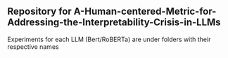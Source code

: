 ## Repository for A-Human-centered-Metric-for-Addressing-the-Interpretability-Crisis-in-LLMs

Experiments for each LLM (Bert/RoBERTa) are under folders with their respective names
